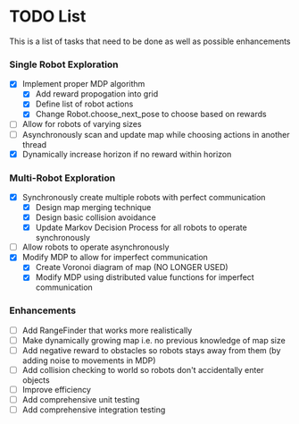 # TODO List 

This is a list of tasks that need to be done as well as possible enhancements

### Single Robot Exploration

- [x] Implement proper MDP algorithm
    - [x] Add reward propogation into grid
    - [x] Define list of robot actions
    - [x] Change Robot.choose_next_pose to choose based on rewards 
- [ ] Allow for robots of varying sizes
- [ ] Asynchronously scan and update map while choosing actions in another thread
- [x] Dynamically increase horizon if no reward within horizon

### Multi-Robot Exploration

- [x] Synchronously create multiple robots with perfect communication
    - [x] Design map merging technique
    - [x] Design basic collision avoidance
    - [x] Update Markov Decision Process for all robots to operate synchronously
- [ ] Allow robots to operate asynchronously
- [x] Modify MDP to allow for imperfect communication
    - [x] Create Voronoi diagram of map (NO LONGER USED)
    - [x] Modify MDP using distributed value functions for imperfect communication

### Enhancements

- [ ] Add RangeFinder that works more realistically
- [ ] Make dynamically growing map i.e. no previous knowledge of map size
- [ ] Add negative reward to obstacles so robots stays away from them (by adding noise to movements in MDP)
- [ ] Add collision checking to world so robots don't accidentally enter objects
- [ ] Improve efficiency
- [ ] Add comprehensive unit testing
- [ ] Add comprehensive integration testing